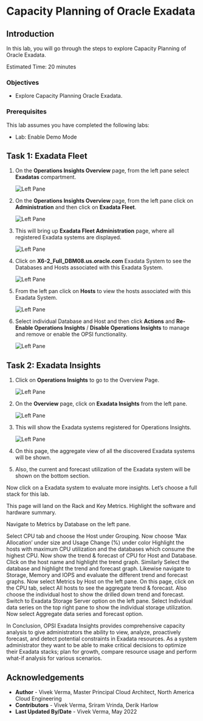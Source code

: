 # Capacity Planning of Oracle Exadata

## Introduction

In this lab, you will go through the steps to explore Capacity Planning of Oracle Exadata.

Estimated Time: 20 minutes

### Objectives

-   Explore Capacity Planning Oracle Exadata.

### Prerequisites

This lab assumes you have completed the following labs:
* Lab: Enable Demo Mode

## Task 1: Exadata Fleet

1.  On the **Operations Insights Overview** page, from the left pane select **Exadatas** compartment.

      ![Left Pane](./images/exadatas-comp.png " ")

2.  On the **Operations Insights Overview** page, from the left pane click on **Administration** and then click on **Exadata Fleet**.

      ![Left Pane](./images/exadata-fleet.png " ")

3.  This will bring up **Exadata Fleet Administration** page, where all registered Exadata systems are displayed.

      ![Left Pane](./images/exadata-fleet-admin.png " ")

4.  Click on **X6-2\_Full_DBM08.us.oracle.com** Exadata System to see the Databases and Hosts associated with this Exadata System.

      ![Left Pane](./images/exadata-dbs.png " ")

5.  From the left pan click on **Hosts** to view the hosts associated with this Exadata System.

      ![Left Pane](./images/exadata-hosts.png " ")

6.  Select individual Database and Host and then click **Actions** and **Re-Enable Operations Insights** / **Disable Operations Insights** to manage and remove or enable the OPSI functionality.

      ![Left Pane](./images/db-host-actions.png " ")

## Task 2: Exadata Insights

1.  Click on **Operations Insights** to go to the Overview Page.

      ![Left Pane](./images/opsi.png " ")

2.  On the **Overview** page, click on **Exadata Insights** from the left pane.

      ![Left Pane](./images/exadata-insights.png " ")

3.  This will show the Exadata systems registered for Operations Insights.

      ![Left Pane](./images/exadata-systems.png " ")

4.  On this page, the aggregate view of all the discovered Exadata systems will be shown.

5.  Also, the current and forecast utilization of the Exadata system will be shown on the bottom section.

Now click on a Exadata system to evaluate more insights. Let’s choose a full stack for this lab.

This page will land on the Rack and Key Metrics. Highlight the software and hardware summary.

Navigate to Metrics by Database on the left pane.

Select CPU tab and choose the Host under Grouping.
Now choose ‘Max Allocation’ under size and Usage Change (%) under color
Highlight the hosts with maximum CPU utilization and the databases which consume the highest CPU.
Now show the trend & forecast of CPU for Host and Database. Click on the host name and highlight the trend graph.
Similarly Select the database and highlight the trend and forecast graph.
Likewise navigate to Storage, Memory and IOPS and evaluate the different trend and forecast graphs. Now select Metrics by Host on the left pane.
On this page, click on the CPU tab, select All hosts to see the aggregate trend & forecast. Also choose the individual host to show the drilled down trend and forecast.
Switch to Exadata Storage Server option on the left pane.
Select Individual data series on the top right pane to show the individual storage utilization.
Now select Aggregate data series and forecast option.

In Conclusion, OPSI Exadata Insights provides comprehensive capacity analysis to give administrators the ability to view, analyze, proactively forecast, and detect potential constraints in Exadata resources. As a system administrator they want to be able to make critical decisions to optimize their Exadata stacks; plan for growth, compare resource usage and perform what-if analysis for various scenarios.


## Acknowledgements

- **Author** - Vivek Verma, Master Principal Cloud Architect, North America Cloud Engineering
- **Contributors** - Vivek Verma, Sriram Vrinda, Derik Harlow
- **Last Updated By/Date** - Vivek Verma, May 2022